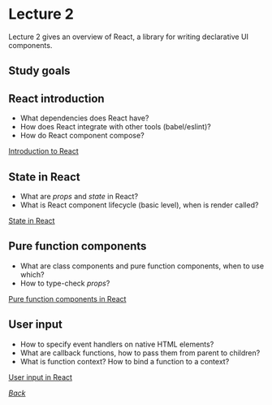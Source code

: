 # Lecture 2

Lecture 2 gives an overview of React, a library for writing declarative UI components.

## Study goals

## React introduction

* What dependencies does React have?
* How does React integrate with other tools (babel/eslint)?
* How do React component compose?

[Introduction to React](./src/props_example/README.md)

## State in React

* What are _props_ and _state_ in React?
* What is React component lifecycle (basic level), when is render called?

[State in React](./src/state_example/README.md)

## Pure function components

* What are class components and pure function components, when to use which?
* How to type-check _props_?

[Pure function components in React](./src/pure_function_example/README.md)

## User input

* How to specify event handlers on native HTML elements?
* What are callback functions, how to pass them from parent to children?
* What is function context? How to bind a function to a context?

[User input in React](./src/user_input_example/README.md)

[_Back_](../README.md)
